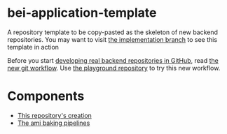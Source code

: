 # bei-application-template
A repository template to be copy-pasted as the skeleton of new backend repositories. You may want to visit [the implementation branch](/../../tree/implementation) to see this template in action

Before you start [developing real backend repositories in GitHub](https://29022131.atlassian.net/wiki/spaces/BEI/pages/744391117/), read [the new git workflow](https://29022131.atlassian.net/wiki/spaces/BEI/pages/736529181/). Use [the playground repository](https://github.com/traveloka/bei-application-experiment/) to try this new workflow.


# Components
- [This repository's creation](https://github.com/traveloka/bei-terraform-github/blob/a6b79dd2a0b53eb4cdfd90e32851c7333b21c18c/standards-and-implementation/main.tf#L17-L29)
- [The ami baking pipelines](https://github.com/traveloka/tvlk-build-terraform-aws/tree/d1b78b90aa83166273876b827849c77857721e39/ap-southeast-1/ami-baking/bei)
<!-- TODO
- java codebuild projects
- deployment playbook
- ASG -->
